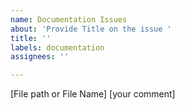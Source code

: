 ```yaml
---
name: Documentation Issues
about: 'Provide Title on the issue '
title: ''
labels: documentation
assignees: ''

---
```


[File path or File Name]
[your comment]
